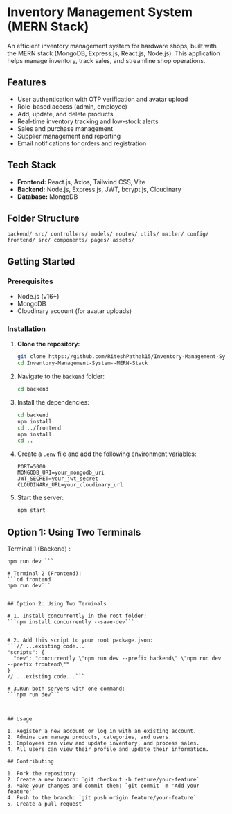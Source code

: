 # Inventory Management System (MERN Stack)

An efficient inventory management system for hardware shops, built with the MERN stack (MongoDB, Express.js, React.js, Node.js). This application helps manage inventory, track sales, and streamline shop operations.

## Features

- User authentication with OTP verification and avatar upload
- Role-based access (admin, employee)
- Add, update, and delete products
- Real-time inventory tracking and low-stock alerts
- Sales and purchase management
- Supplier management and reporting
- Email notifications for orders and registration

## Tech Stack

- **Frontend:** React.js, Axios, Tailwind CSS, Vite
- **Backend:** Node.js, Express.js, JWT, bcrypt.js, Cloudinary
- **Database:** MongoDB

## Folder Structure

`backend/ src/ controllers/ models/ routes/ utils/ mailer/ config/ `
`frontend/ src/ components/ pages/ assets/`

## Getting Started

### Prerequisites

- Node.js (v16+)
- MongoDB
- Cloudinary account (for avatar uploads)

### Installation

1. **Clone the repository:**
   ```sh
   git clone https://github.com/RiteshPathak15/Inventory-Management-System--MERN-Stack.git
   cd Inventory-Management-System--MERN-Stack
   ```
2. Navigate to the `backend` folder:
   ```sh
   cd backend
   ```
3. Install the dependencies:
   ```sh
   cd backend
   npm install
   cd ../frontend
   npm install
   cd ..
   ```
4. Create a `.env` file and add the following environment variables:
   ```env
   PORT=5000
   MONGODB_URI=your_mongodb_uri
   JWT_SECRET=your_jwt_secret
   CLOUDINARY_URL=your_cloudinary_url
   ```
5. Start the server:
   ```sh
   npm start
   ```

## Option 1: Using Two Terminals

Terminal 1 (Backend) :

````cd backend
npm run dev ```

# Terminal 2 (Frontend):
```cd frontend
npm run dev```


## Option 2: Using Two Terminals

# 1. Install concurrently in the root folder:
```npm install concurrently --save-dev```


# 2. Add this script to your root package.json:
```// ...existing code...
"scripts": {
  "dev": "concurrently \"npm run dev --prefix backend\" \"npm run dev --prefix frontend\""
}
// ...existing code...```

# 3.Run both servers with one command:
```npm run dev```



## Usage

1. Register a new account or log in with an existing account.
2. Admins can manage products, categories, and users.
3. Employees can view and update inventory, and process sales.
4. All users can view their profile and update their information.

## Contributing

1. Fork the repository
2. Create a new branch: `git checkout -b feature/your-feature`
3. Make your changes and commit them: `git commit -m 'Add your feature'`
4. Push to the branch: `git push origin feature/your-feature`
5. Create a pull request
````
